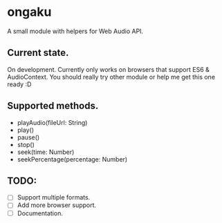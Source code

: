 # ongaku
A small module with helpers for Web Audio API.

## Current state.
On development.
Currently only works on browsers that support ES6 & AudioContext.
You should really try other module or help me get this one ready :D

## Supported methods.
- playAudio(fileUrl: String)
- play()
- pause()
- stop()
- seek(time: Number)
- seekPercentage(percentage: Number)

## TODO:
  - [ ] Support multiple formats.
  - [ ] Add more browser support.
  - [ ] Documentation.
